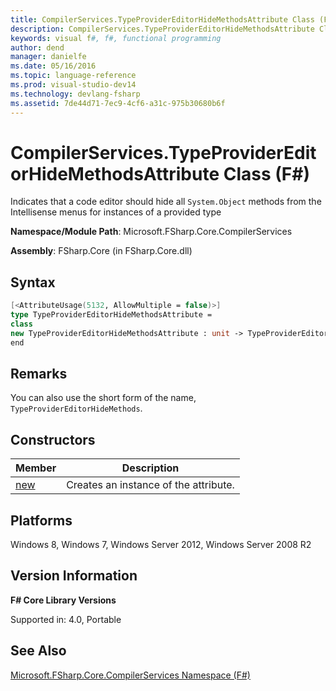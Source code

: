 ```yaml
---
title: CompilerServices.TypeProviderEditorHideMethodsAttribute Class (F#)
description: CompilerServices.TypeProviderEditorHideMethodsAttribute Class (F#)
keywords: visual f#, f#, functional programming
author: dend
manager: danielfe
ms.date: 05/16/2016
ms.topic: language-reference
ms.prod: visual-studio-dev14
ms.technology: devlang-fsharp
ms.assetid: 7de44d71-7ec9-4cf6-a31c-975b30680b6f 
---
```


# CompilerServices.TypeProviderEditorHideMethodsAttribute Class (F#)

Indicates that a code editor should hide all `System.Object` methods from the Intellisense menus for instances of a provided type

**Namespace/Module Path**: Microsoft.FSharp.Core.CompilerServices

**Assembly**: FSharp.Core (in FSharp.Core.dll)


## Syntax

```fsharp
[<AttributeUsage(5132, AllowMultiple = false)>]
type TypeProviderEditorHideMethodsAttribute =
class
new TypeProviderEditorHideMethodsAttribute : unit -> TypeProviderEditorHideMethodsAttribute
end
```

## Remarks
You can also use the short form of the name, `TypeProviderEditorHideMethods`.


## Constructors


|Member|Description|
|------|-----------|
|[new](https://msdn.microsoft.com/library/3bda463c-7f2d-49ec-9cdb-e559eef57428)|Creates an instance of the attribute.|

## Platforms
Windows 8, Windows 7, Windows Server 2012, Windows Server 2008 R2

## Version Information
**F# Core Library Versions**

Supported in: 4.0, Portable

## See Also
[Microsoft.FSharp.Core.CompilerServices Namespace &#40;F&#35;&#41;](Microsoft.FSharp.Core.CompilerServices-Namespace-%5BFSharp%5D.md)
